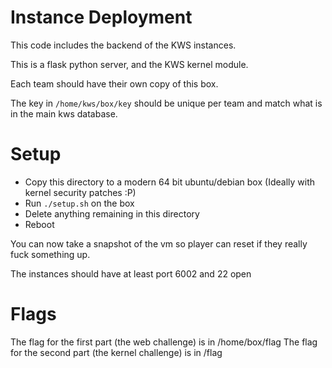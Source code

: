 # Instance Deployment

This code includes the backend of the KWS instances.

This is a flask python server, and the KWS kernel module.

Each team should have their own copy of this box.

The key in `/home/kws/box/key` should be unique per team and match what is in
the main kws database.

# Setup
* Copy this directory to a modern 64 bit ubuntu/debian box (Ideally with kernel security patches :P)
* Run `./setup.sh` on the box
* Delete anything remaining in this directory
* Reboot

You can now take a snapshot of the vm so player can reset if they really fuck something up.

The instances should have at least port 6002 and 22 open

# Flags
The flag for the first part (the web challenge) is in /home/box/flag
The flag for the second part (the kernel challenge) is in /flag
